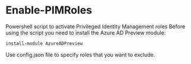 # Enable-PIMRoles
Powershell script to activate Privileged Identity Management roles
Before using the script you need to install the Azure AD Preview module:

```powershell
install-module AzureADPreview
```

Use config.json file to specify roles that you want to exclude.
